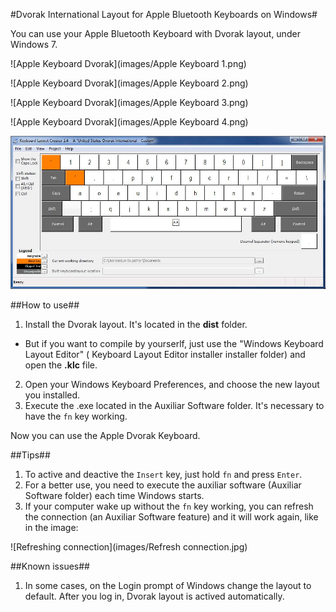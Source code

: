 #Dvorak International Layout for Apple Bluetooth Keyboards on Windows#

You can use your Apple Bluetooth Keyboard with Dvorak layout, under Windows 7.

![Apple Keyboard Dvorak](images/Apple Keyboard 1.png)

![Apple Keyboard Dvorak](images/Apple Keyboard 2.png)

![Apple Keyboard Dvorak](images/Apple Keyboard 3.png)

![Apple Keyboard Dvorak](images/Apple Keyboard 4.png)

![Windows Keyboard Layout Creator](images/Windows.jpg)


##How to use##
1. Install the Dvorak layout. It's located in the **dist** folder. 
 * But if you want to compile by yourserlf, just use the "Windows Keyboard Layout Editor" ( Keyboard Layout Editor installer installer folder) and open the **.klc** file.
2. Open your Windows Keyboard Preferences, and choose the new layout you installed.
3. Execute the .exe located in the Auxiliar Software folder. It's necessary to have the `fn` key working.

Now you can use the Apple Dvorak Keyboard.

##Tips##
1. To active and deactive the `Insert` key, just hold `fn` and press `Enter`.
2. For a better use, you need to execute the auxiliar software (Auxiliar Software folder) each time Windows starts.
3. If your computer wake up without the `fn` key working, you can refresh the connection (an Auxiliar Software feature) and it will work again, like in the image:

![Refreshing connection](images/Refresh connection.jpg)

##Known issues##
1. In some cases, on the Login prompt of Windows change the layout to default. After you log in, Dvorak layout is actived automatically.


